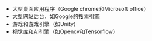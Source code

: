 * 大型桌面应用程序（Google chrome和Microsoft office）
* 大型网站后台，如Google的搜索引擎
* 游戏和游戏引擎（如Unity）
* 视觉库和AI引擎（如Opencv和Tensorflow）

